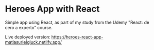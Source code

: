 # Heroes App with React

Simple app using React, as part of my study from the Udemy "React: de cero a experto" course.

Live deployed version: https://heroes-react-app-matiasurielgluck.netlify.app/